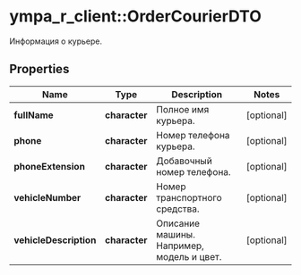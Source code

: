 # ympa_r_client::OrderCourierDTO

Информация о курьере.

## Properties
Name | Type | Description | Notes
------------ | ------------- | ------------- | -------------
**fullName** | **character** | Полное имя курьера. | [optional] 
**phone** | **character** | Номер телефона курьера. | [optional] 
**phoneExtension** | **character** | Добавочный номер телефона. | [optional] 
**vehicleNumber** | **character** | Номер транспортного средства. | [optional] 
**vehicleDescription** | **character** | Описание машины. Например, модель и цвет. | [optional] 


